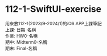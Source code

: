 # 112-1-SwiftUI-exercise
用來放112-1(2023/9-2024/1)的iOS APP上課筆記<br>
上課: 日期-名稱<br>
作業: HW0-名稱<br>
期中: Midterm0-名稱<br>
期末: Final-名稱<br>
